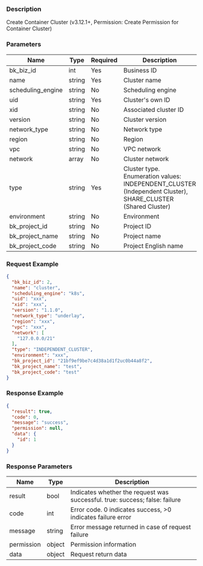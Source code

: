 ### Description

Create Container Cluster (v3.12.1+, Permission: Create Permission for Container Cluster)

### Parameters

| Name              | Type   | Required | Description                                                                                                 |
|-------------------|--------|----------|-------------------------------------------------------------------------------------------------------------|
| bk_biz_id         | int    | Yes      | Business ID                                                                                                 |
| name              | string | Yes      | Cluster name                                                                                                |
| scheduling_engine | string | No       | Scheduling engine                                                                                           |
| uid               | string | Yes      | Cluster's own ID                                                                                            |
| xid               | string | No       | Associated cluster ID                                                                                       |
| version           | string | No       | Cluster version                                                                                             |
| network_type      | string | No       | Network type                                                                                                |
| region            | string | No       | Region                                                                                                      |
| vpc               | string | No       | VPC network                                                                                                 |
| network           | array  | No       | Cluster network                                                                                             |
| type              | string | Yes      | Cluster type. Enumeration values: INDEPENDENT_CLUSTER (Independent Cluster), SHARE_CLUSTER (Shared Cluster) |
| environment       | string | No       | Environment                                                                                                 |
| bk_project_id     | string | No       | Project ID                                                                                                  |
| bk_project_name   | string | No       | Project name                                                                                                |
| bk_project_code   | string | No       | Project English name                                                                                        |

### Request Example

```json
{
  "bk_biz_id": 2,
  "name": "cluster",
  "scheduling_engine": "k8s",
  "uid": "xxx",
  "xid": "xxx",
  "version": "1.1.0",
  "network_type": "underlay",
  "region": "xxx",
  "vpc": "xxx",
  "network": [
    "127.0.0.0/21"
  ],
  "type": "INDEPENDENT_CLUSTER",
  "environment": "xxx",
  "bk_project_id": "21bf9ef9be7c4d38a1d1f2uc0b44a8f2",
  "bk_project_name": "test",
  "bk_project_code": "test"
}
```

### Response Example

```json
{
  "result": true,
  "code": 0,
  "message": "success",
  "permission": null,
  "data": {
    "id": 1
  }
}
```

### Response Parameters

| Name       | Type   | Description                                                                 |
|------------|--------|-----------------------------------------------------------------------------|
| result     | bool   | Indicates whether the request was successful. true: success; false: failure |
| code       | int    | Error code. 0 indicates success, >0 indicates failure error                 |
| message    | string | Error message returned in case of request failure                           |
| permission | object | Permission information                                                      |
| data       | object | Request return data                                                         |
